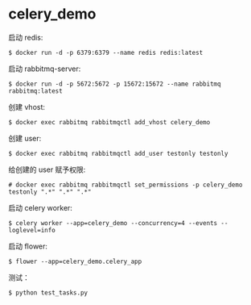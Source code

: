 # celery_demo

启动 redis:

    $ docker run -d -p 6379:6379 --name redis redis:latest

启动 rabbitmq-server:

    $ docker run -d -p 5672:5672 -p 15672:15672 --name rabbitmq rabbitmq:latest

创建 vhost:

    $ docker exec rabbitmq rabbitmqctl add_vhost celery_demo

创建 user:

    $ docker exec rabbitmq rabbitmqctl add_user testonly testonly

给创建的 user 赋予权限:

    # docker exec rabbitmq rabbitmqctl set_permissions -p celery_demo testonly ".*" ".*" ".*"

启动 celery worker:

    $ celery worker --app=celery_demo --concurrency=4 --events --loglevel=info

启动 flower:

    $ flower --app=celery_demo.celery_app

测试：

    $ python test_tasks.py
